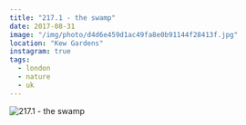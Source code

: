 ```yaml
---
title: "217.1 - the swamp"
date: 2017-08-31
image: "/img/photo/d4d6e459d1ac49fa8e0b91144f28413f.jpg"
location: "Kew Gardens"
instagram: true
tags:
  - london
  - nature
  - uk
---
```


![217.1 - the swamp](/img/photo/d4d6e459d1ac49fa8e0b91144f28413f.jpg)
